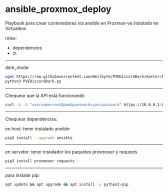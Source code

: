 # ansible_proxmox_deploy

Playbook para crear contenedores via ansible en Proxmox-ve instalado en Virtualbox

roles:	
- dependencies 
- ct

---

dark_mode:
```bash
wget https://raw.githubusercontent.com/Weilbyte/PVEDiscordDark/master/PVEDiscordDark.py
python3 PVEDiscordDark.py
```
---

Chequear que la API esta funcionando 

```bash
curl -k -d "username=root@pam&password=yourpassword" https://10.0.0.1:8006/api2/json/access/ticket
```
---

Chequear dependencias:

en host: tener instalado ansible
```bash
pip3 install --upgrade ansible
```
---

en servidor: tener instalador los paquetes proxmoxer y requests
```bash
pip3 install proxmoxer requests
```
---

para instalar pip:
```bash
apt update && apt upgrade && apt install -y python3-pip 
```

